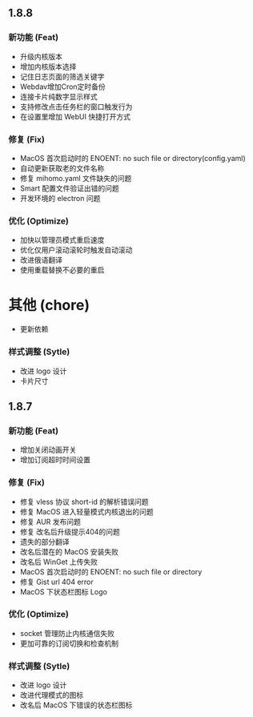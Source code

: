 ## 1.8.8

### 新功能 (Feat)
- 升级内核版本
- 增加内核版本选择
- 记住日志页面的筛选关键字
- Webdav增加Cron定时备份
- 连接卡片纯数字显示样式
- 支持修改点击任务栏的窗口触发行为
- 在设置里增加 WebUI 快捷打开方式

### 修复 (Fix)
- MacOS 首次启动时的 ENOENT: no such file or directory(config.yaml)
- 自动更新获取老的文件名称
- 修复 mihomo.yaml 文件缺失的问题
- Smart 配置文件验证出错的问题
- 开发环境的 electron 问题

### 优化 (Optimize)
- 加快以管理员模式重启速度
- 优化仅用户滚动滚轮时触发自动滚动
- 改进俄语翻译
- 使用重载替换不必要的重启

# 其他 (chore)
 - 更新依赖

### 样式调整 (Sytle)
 - 改进 logo 设计
 - 卡片尺寸

## 1.8.7

### 新功能 (Feat)
 - 增加关闭动画开关
 - 增加订阅超时时间设置

### 修复 (Fix)
- 修复 vless 协议 short-id 的解析错误问题
- 修复 MacOS 进入轻量模式内核退出的问题
- 修复 AUR 发布问题
- 修复 改名后升级提示404的问题
- 遗失的部分翻译
- 改名后潜在的 MacOS 安装失败
- 改名后 WinGet 上传失败
- MacOS 首次启动时的 ENOENT: no such file or directory
- 修复 Gist url 404 error
- MacOS 下状态栏图标 Logo

### 优化 (Optimize)
 - socket 管理防止内核通信失败
 - 更加可靠的订阅切换和检查机制

### 样式调整 (Sytle)
 - 改进 logo 设计
 - 改进代理模式的图标
 - 改名后 MacOS 下错误的状态栏图标